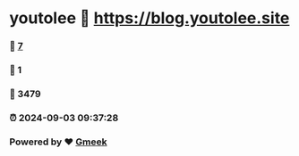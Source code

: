 # youtolee :link: https://blog.youtolee.site 
### :page_facing_up: [7](https://blog.youtolee.site/tag.html) 
### :speech_balloon: 1 
### :hibiscus: 3479 
### :alarm_clock: 2024-09-03 09:37:28 
### Powered by :heart: [Gmeek](https://github.com/Meekdai/Gmeek)
